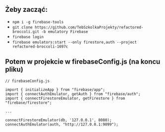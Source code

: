## Żeby zacząć:
- `npm i -g firebase-tools`
- `git clone https://github.com/TebSzkolkaProjekty/refactored-broccoli.git -b emulatory Firebase`
- `firebase login`
- `firebase emulators:start --only firestore,auth --project refactored-broccoli-1697c`
## Potem w projekcie w firebaseConfig.js (na koncu pliku)
````
// firebaseConfig.js

import { initializeApp } from "firebase/app";
import { connectAuthEmulator, getAuth } from "firebase/auth";
import { connectFirestoreEmulator, getFirestore } from "firebase/firestore";

...

connectFirestoreEmulator(db, '127.0.0.1', 8080);
connectAuthEmulator(auth, "http://127.0.0.1:9099");
````

